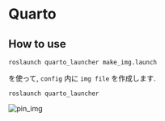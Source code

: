 # Quarto

## How to use

`roslaunch quarto_launcher make_img.launch`

を使って, `config` 内に `img file` を作成します.

`roslaunch quarto_launcher`

![pin_img](https://github.com/Kose-i/quarto_ros/blob/master/quarto_description/config/pin_img.png)

[comment]:[image]:(../quarto_description/config/)
